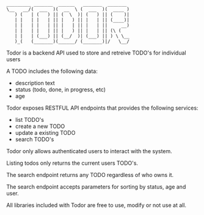 ```
_________ _______  ______   _______  _______ 
\__   __/(  ___  )(  __  \ (  ___  )(  ____ )
   ) (   | (   ) || (  \  )| (   ) || (    )|
   | |   | |   | || |   ) || |   | || (____)|
   | |   | |   | || |   | || |   | ||     __)
   | |   | |   | || |   ) || |   | || (\ (   
   | |   | (___) || (__/  )| (___) || ) \ \__
   )_(   (_______)(______/ (_______)|/   \__/
```
                                             

Todor is a backend API used to store and retreive TODO's for individual users

A TODO includes the following data:

- description text
- status (todo, done, in progress, etc)
- age

Todor exposes RESTFUL API endpoints that provides the following services:

- list TODO's
- create a new TODO
- update a existing TODO
- search TODO's

Todor only allows authenticated users to interact with the system.

Listing todos only returns the current users TODO's.

The search endpoint returns any TODO regardless of who owns it.

The search endpoint accepts parameters for sorting by status, age and user.

All libraries included with Todor are free to use, modify or not use at all.
